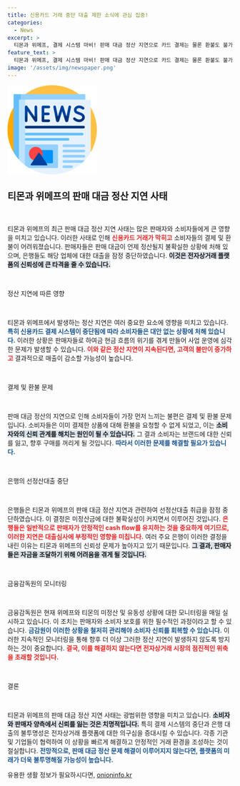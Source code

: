 ```yaml
---
title: 신용카드 거래 중단 대출 제한 소식에 관심 집중!
categories:
  - News
excerpt: >
  티몬과 위메프, 결제 시스템 마비! 판매 대금 정산 지연으로 카드 결제는 물론 환불도 불가능해졌다. 은행들도 대출 중단, 유동성 위기 심화 상황!
feature_text: >
  티몬과 위메프, 결제 시스템 마비! 판매 대금 정산 지연으로 카드 결제는 물론 환불도 불가능해졌다. 은행들도 대출 중단, 유동성 위기 심화 상황!
image: '/assets/img/newspaper.png'
---
```


<p><img src="/assets/img/newspaper.png" alt="kimp 속보" /></p>

<h2 data-ke-size="size26">티몬과 위메프의 판매 대금 정산 지연 사태</h2>

<p data-ke-size="size16">&nbsp;</p>

<p>티몬과 위메프의 최근 판매 대금 정산 지연 사태는 많은 판매자와 소비자들에게 큰 영향을 미치고 있습니다. 이러한 사태로 인해 <b><span style="color: #ee2323;">신용카드 거래가 막히고</span></b> 소비자들의 결제 및 환불이 어려워졌습니다. 판매자들은 판매 대금이 언제 정산될지 불확실한 상황에 처해 있으며, 은행들도 해당 업체에 대한 대출을 잠정 중단하였습니다. <b><span style="background-color: #21538527;">이것은 전자상거래 플랫폼의 신뢰성에 큰 타격을 줄 수 있습니다.</span></b> </p>

<p data-ke-size="size16">&nbsp;</p>

<p>정산 지연에 따른 영향 </p>

<p data-ke-size="size16">&nbsp;</p>

<p>티몬과 위메프에서 발생하는 정산 지연은 여러 중요한 요소에 영향을 미치고 있습니다. <b><span style="color: #1a5490;">특히 신용카드 결제 시스템이 중단됨에 따라 소비자들은 대안 없는 상황에 처해 있습니다.</span></b> 이러한 상황은 판매자들로 하여금 현금 흐름의 위기를 겪게 만들어 사업 운영에 심각한 문제가 발생할 수 있습니다. <b><span style="color: #ee2323;">이와 같은 정산 지연이 지속된다면, 고객의 불만이 증가하고</span></b> 결과적으로 매출이 감소할 가능성이 높습니다. </p>

<p data-ke-size="size16">&nbsp;</p>

<p>결제 및 환불 문제 </p>

<p data-ke-size="size16">&nbsp;</p>

<p>판매 대금 정산의 지연으로 인해 소비자들이 가장 먼저 느끼는 불편은 결제 및 환불 문제입니다. 소비자들은 이미 결제한 상품에 대해 환불을 요청할 수 없게 되었고, 이는 <b><span style="background-color: #21538527;">소비자와의 신뢰 관계를 해치는 원인이 될 수 있습니다.</span></b> 그 결과 소비자는 브랜드에 대한 신뢰를 잃고, 향후 구매를 꺼리게 될 것입니다. <b><span style="color: #1a5490;">따라서 이러한 문제를 해결할 필요가 있습니다.</span></b> </p>

<p data-ke-size="size16">&nbsp;</p>

<p>은행의 선정산대출 중단 </p>

<p data-ke-size="size16">&nbsp;</p>

<p>은행들은 티몬과 위메프의 판매 대금 정산 지연과 관련하여 선정산대출 취급을 잠정 중단하였습니다. 이 결정은 미정산금에 대한 불확실성이 커지면서 이루어진 것입니다. <b><span style="color: #ee2323;">은행들은 일반적으로 판매자가 안정적인 cash flow를 유지하는 것을 중요하게 여기므로, 이러한 지연은 대출심사에 부정적인 영향을 미칩니다.</span></b> 여러 주요 은행이 이러한 결정을 내린 이유는 티몬과 위메프의 신뢰성 문제가 높아지고 있기 때문입니다. <b><span style="background-color: #21538527;">그 결과, 판매자들은 자금을 조달하기 위해 어려움을 겪게 될 것입니다.</span></b></p>

<p data-ke-size="size16">&nbsp;</p>

<p>금융감독원의 모니터링 </p>

<p data-ke-size="size16">&nbsp;</p>

<p>금융감독원은 현재 위메프와 티몬의 미정산 및 유동성 상황에 대한 모니터링을 매일 실시하고 있습니다. 이 조치는 판매자와 소비자 보호를 위한 필수적인 과정이라고 할 수 있습니다. <b><span style="color: #1a5490;">금감원이 이러한 상황을 철저히 관리해야 소비자 신뢰를 회복할 수 있습니다.</span></b> 이러한 지속적인 모니터링을 통해 향후 더 이상 그러한 정산 지연이 발생하지 않도록 방지하는 것이 중요합니다. <b><span style="color: #ee2323;">결국, 이를 해결하지 않는다면 전자상거래 시장의 점진적인 위축을 초래할 것입니다.</span></b></p>

<p data-ke-size="size16">&nbsp;</p>

<p>결론 </p>

<p data-ke-size="size16">&nbsp;</p>

<p>티몬과 위메프의 판매 대금 정산 지연 사태는 광범위한 영향을 미치고 있습니다. <b><span style="background-color: #21538527;">소비자와 판매자 양측에서 신뢰를 잃는 것은 치명적입니다.</span></b> 특히 결제 시스템의 중단과 은행 대출의 불투명성은 전자상거래 플랫폼에 대한 의구심을 증대시킬 수 있습니다. 각종 기관 및 기업들이 협력하여 이 상황을 빠르게 해결하고 안정적인 거래 환경을 조성하는 것이 절실합니다. <b><span style="color: #1a5490;">전망적으로, 판매 대금 정산 문제 해결이 이루어지지 않는다면, 플랫폼의 미래가 더욱 불투명해질 가능성이 높습니다.</span></b></p>
유용한 생활 정보가 필요하시다면, <a href="https://onioninfo.kr" rel="dofollow">onioninfo.kr</a>


